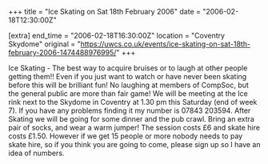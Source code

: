 +++
title = "Ice Skating on Sat 18th February 2006"
date = "2006-02-18T12:30:00Z"

[extra]
end_time = "2006-02-18T16:30:00Z"
location = "Coventry Skydome"
original = "https://uwcs.co.uk/events/ice-skating-on-sat-18th-february-2006-1474488976995/"
+++

Ice Skating - The best way to acquire bruises or to laugh at other people getting them\!\! Even if you just want to watch or have never been skating before this will be brilliant fun\! No laughing at members of CompSoc, but the general public are more than fair game\! We will be meeting at the Ice rink next to the Skydome in Coventry at 1.30 pm this Saturday (end of week 7). If you have any problems finding it my number is 07843 203594. After Skating we will be going for some dinner and the pub crawl. Bring an extra pair of socks, and wear a warm jumper\! The session costs £6 and skate hire costs £1.50. However if we get 15 people or more nobody needs to pay skate hire, so if you think you are going to come, please sign up so I have an idea of numbers.

